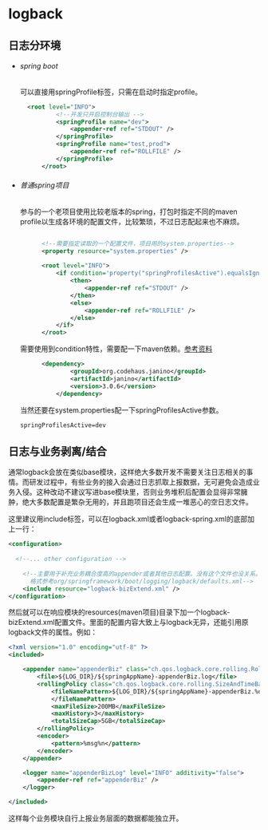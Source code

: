 # logback

## 日志分环境

- ###### spring boot

  可以直接用springProfile标签，只需在启动时指定profile。

  ```xml
  	<root level="INFO">
    		<!--开发只开启控制台输出 -->
    		<springProfile name="dev">
    			<appender-ref ref="STDOUT" />
    		</springProfile>
    		<springProfile name="test,prod">
    			<appender-ref ref="ROLLFILE" />
    		</springProfile>
    	</root>
  ```

- ###### 普通spring项目

  参与的一个老项目使用比较老版本的spring，打包时指定不同的maven profile以生成各环境的配置文件，比较繁琐，不过日志配起来也不麻烦。

  ```xml
  
    	<!--需要指定读取的一个配置文件，项目用的system.properties-->
    	<property resource="system.properties" />    
    
    	<root level="INFO">
            <if condition='property("springProfilesActive").equalsIgnoreCase("dev")'>
                <then>
                    <appender-ref ref="STDOUT" />
                </then>
                <else>
                    <appender-ref ref="ROLLFILE" />
                </else>
            </if>
        </root>
  ```

  需要使用到condition特性，需要配一下maven依赖。[参考资料](https://logback.qos.ch/setup.html#janino)

  ```xml
  		<dependency>
    			<groupId>org.codehaus.janino</groupId>
    			<artifactId>janino</artifactId>
    			<version>3.0.6</version>
    		</dependency>
  ```

  当然还要在system.properties配一下springProfilesActive参数。

  ```properties
  springProfilesActive=dev
  ```



## 日志与业务剥离/结合

通常logback会放在类似base模块，这样绝大多数开发不需要关注日志相关的事情。而研发过程中，有些业务的接入会通过日志抓取上报数据，无可避免会造成业务入侵。这种改动不建议写进base模块里，否则业务堆积后配置会显得非常臃肿，绝大多数配置是繁杂无用的，并且跑项目还会生成一堆恶心的空日志文件。

这里建议用include标签，可以在logback.xml或者logback-spring.xml的底部加上一行：

```xml
<configuration>
    
  <!--... other configuration -->
    
    <!--主要用于补充业务耦合度高的appender或者其他日志配置。没有这个文件也没关系。
      格式参考org/springframework/boot/logging/logback/defaults.xml-->
    <include resource="logback-bizExtend.xml" />
</configuration>
```

然后就可以在响应模块的resources(maven项目)目录下加一个logback-bizExtend.xml配置文件。里面的配置内容大致上与logback无异，还能引用原logback文件的属性。例如：

```xml
<?xml version="1.0" encoding="utf-8" ?>
<included>

    <appender name="appenderBiz" class="ch.qos.logback.core.rolling.RollingFileAppender">
        <file>${LOG_DIR}/${springAppName}-appenderBiz.log</file>
        <rollingPolicy class="ch.qos.logback.core.rolling.SizeAndTimeBasedRollingPolicy">
            <fileNamePattern>${LOG_DIR}/${springAppName}-appenderBiz.%d{yyyy-MM-dd,Asia/Hong_Kong}.%i.gz
            </fileNamePattern>
            <maxFileSize>200MB</maxFileSize>
            <maxHistory>3</maxHistory>
            <totalSizeCap>5GB</totalSizeCap>
        </rollingPolicy>
        <encoder>
            <pattern>%msg%n</pattern>
        </encoder>
    </appender>

    <logger name="appenderBizLog" level="INFO" additivity="false">
        <appender-ref ref="appenderBiz" />
    </logger>

</included>
```

这样每个业务模块自行上报业务层面的数据都能独立开。